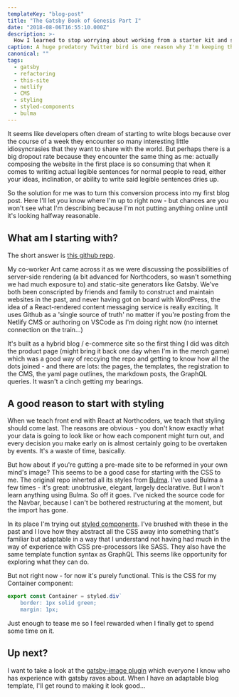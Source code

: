 ```yaml
---
templateKey: "blog-post"
title: "The Gatsby Book of Genesis Part I"
date: "2018-08-06T16:55:10.000Z"
description: >-
  How I learned to stop worrying about working from a starter kit and start working from a starter kit.
caption: A huge predatory Twitter bird is one reason why I'm keeping the Bulma navbar and icon style, just for the time being...
canonical: ""
tags:
  - gatsby
  - refactoring
  - this-site
  - netlify
  - CMS
  - styling
  - styled-components
  - bulma
---
```


It seems like developers often dream of starting to write blogs because over the course of a week they encounter so many interesting little idiosyncrasies that they want to share with the world. But perhaps there is a big dropout rate because they encounter the same thing as me: actually composing the website in the first place is so consuming that when it comes to writing actual legible sentences for normal people to read, either your ideas, inclination, or ability to write said legible sentences dries up.

So the solution for me was to turn this conversion process into my first blog post. Here I'll let you know where I'm up to right now - but chances are you won't see what I'm describing because I'm not putting anything online until it's looking halfway reasonable.

## What am I starting with?

The short answer is [this github repo](https://github.com/AustinGreen/gatsby-starter-netlify-cms).

My co-worker Ant came across it as we were discussing the possibilities of server-side rendering (a bit advanced for Northcoders, so wasn't something we had much exposure to) and static-site generators like Gatsby. We've both been conscripted by friends and family to construct and maintain websites in the past, and never having got on board with WordPress, the idea of a React-rendered content messaging service is really exciting. It uses Github as a 'single source of truth' no matter if you're posting from the Netlify CMS or authoring on VSCode as I'm doing right now (no internet connection on the train...)

It's built as a hybrid blog / e-commerce site so the first thing I did was ditch the product page (might bring it back one day when I'm in the merch game) which was a good way of reccying the repo and getting to know how all the dots joined - and there are lots: the pages, the templates, the registration to the CMS, the yaml page outlines, the markdown posts, the GraphQL queries. It wasn't a cinch getting my bearings.

## A good reason to start with styling

When we teach front end with React at Northcoders, we teach that styling should come last. The reasons are obvious - you don't know exactly what your data is going to look like or how each component might turn out, and every decision you make early on is almost certainly going to be overtaken by events. It's a waste of time, basically.

But how about if you're gutting a pre-made site to be reformed in your own mind's image? This seems to be a good case for starting with the CSS to me. The original repo inherted all its styles from [Bulma](https://bulma.io/). I've used Bulma a few times - it's great: unobtrusive, elegant, largely declarative. But I won't learn anything using Bulma. So off it goes. I've nicked the source code for the Navbar, because I can't be bothered restructuring at the moment, but the import has gone.

In its place I'm trying out [styled components](https://www.styled-components.com/). I've brushed with these in the past and I love how they abstract all the CSS away into something that's familiar but adaptable in a way that I understand not having had much in the way of experience with CSS pre-processors like SASS. They also have the same template function syntax as GraphQL This seems like opportunity for exploring what they can do.

But not right now - for now it's purely functional. This is the CSS for my Container component:

```js
export const Container = styled.div`
    border: 1px solid green;
    margin: 1px;
```

Just enough to tease me so I feel rewarded when I finally get to spend some time on it.

## Up next?

I want to take a look at the [gatsby-image plugin](https://www.gatsbyjs.org/packages/gatsby-image/) which everyone I know who has experience with gatsby raves about. When I have an adaptable blog template, I'll get round to making it look good...
